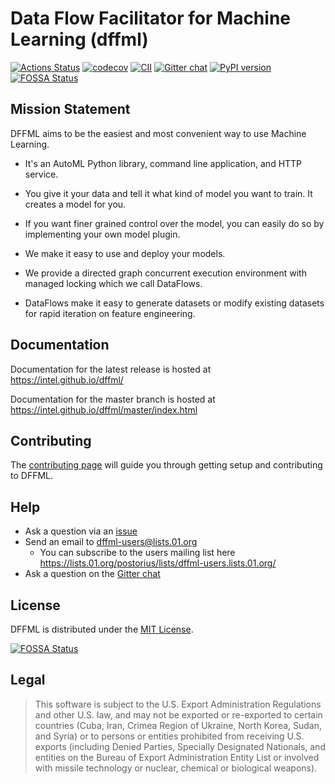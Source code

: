 # Data Flow Facilitator for Machine Learning (dffml)

[![Actions Status](https://github.com/intel/dffml/workflows/Tests/badge.svg?branch=master&event=push)](https://github.com/intel/dffml/actions)
[![codecov](https://codecov.io/gh/intel/dffml/branch/master/graph/badge.svg)](https://codecov.io/gh/intel/dffml)
[![CII](https://bestpractices.coreinfrastructure.org/projects/2594/badge)](https://bestpractices.coreinfrastructure.org/projects/2594)
[![Gitter chat](https://badges.gitter.im/gitterHQ/gitter.svg)](https://gitter.im/dffml/community)
[![PyPI version](https://img.shields.io/pypi/v/dffml.svg)](https://pypi.org/project/dffml)
[![FOSSA Status](https://app.fossa.io/api/projects/git%2Bgithub.com%2Fpdxjohnny%2Fdffml.svg?type=shield)](https://app.fossa.io/projects/git%2Bgithub.com%2Fpdxjohnny%2Fdffml?ref=badge_shield)

## Mission Statement

DFFML aims to be the easiest and most convenient way to use Machine Learning.

- It's an AutoML Python library, command line application, and HTTP service.

- You give it your data and tell it what kind of model you want to train. It
  creates a model for you.

- If you want finer grained control over the model, you can easily do so by
  implementing your own model plugin.

- We make it easy to use and deploy your models.

- We provide a directed graph concurrent execution environment with managed
  locking which we call DataFlows.

- DataFlows make it easy to generate datasets or modify existing datasets for
  rapid iteration on feature engineering.

## Documentation

Documentation for the latest release is hosted at https://intel.github.io/dffml/

Documentation for the master branch is hosted at
https://intel.github.io/dffml/master/index.html

## Contributing

The [contributing page](https://intel.github.io/dffml/master/contributing/index.html)
will guide you through getting setup and contributing to DFFML.

## Help

- Ask a question via an [issue](https://github.com/intel/dffml/issues/new?assignees=&labels=question&template=question.md&title=question%3A+)
- Send an email to dffml-users@lists.01.org
  - You can subscribe to the users mailing list here
    https://lists.01.org/postorius/lists/dffml-users.lists.01.org/
- Ask a question on the [Gitter chat](https://gitter.im/dffml/community)

## License

DFFML is distributed under the [MIT License](LICENSE).


[![FOSSA Status](https://app.fossa.io/api/projects/git%2Bgithub.com%2Fpdxjohnny%2Fdffml.svg?type=large)](https://app.fossa.io/projects/git%2Bgithub.com%2Fpdxjohnny%2Fdffml?ref=badge_large)

## Legal

> This software is subject to the U.S. Export Administration Regulations and
> other U.S. law, and may not be exported or re-exported to certain countries
> (Cuba, Iran, Crimea Region of Ukraine, North Korea, Sudan, and Syria) or to
> persons or entities prohibited from receiving U.S. exports (including
> Denied Parties, Specially Designated Nationals, and entities on the Bureau
> of Export Administration Entity List or involved with missile technology or
> nuclear, chemical or biological weapons).